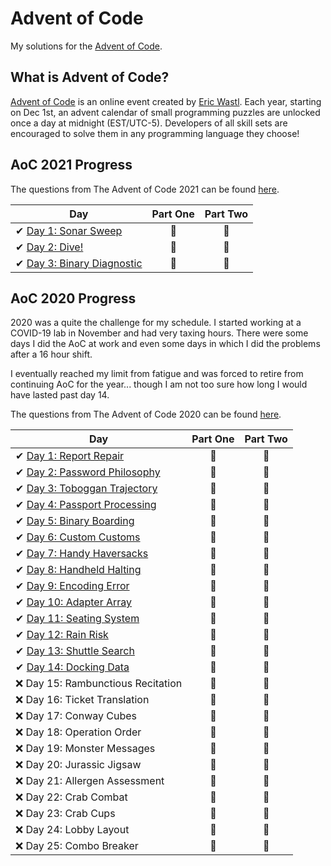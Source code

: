 # Advent of Code

My solutions for the [Advent of Code](https://adventofcode.com/).

## What is Advent of Code?

[Advent of Code](http://adventofcode.com) is an online event created by [Eric Wastl](https://github.com/topaz). Each year, starting on Dec 1st, an advent calendar of small programming puzzles are unlocked once a day at midnight (EST/UTC-5). Developers of all skill sets are encouraged to solve them in any programming language they choose!

## AoC 2021 Progress

The questions from The Advent of Code 2021 can be found [here](https://adventofcode.com/2021/).

| Day  | Part One | Part Two |
|---|:---:|:---:|
| ✔ [Day 1: Sonar Sweep](2021/day01)| 🌟 | 🌟 |
| ✔ [Day 2: Dive!](2021/day02)| 🌟 | 🌟 |
| ✔ [Day 3: Binary Diagnostic](2021/day03)| 🌟 | 🌟 |

## AoC 2020 Progress

2020 was a quite the challenge for my schedule. I started working at a COVID-19 lab in November and had very taxing hours. There were some days I did the AoC at work and even some days in which I did the problems after a 16 hour shift.

I eventually reached my limit from fatigue and was forced to retire from continuing AoC for the year... though I am not too sure how long I would have lasted past day 14.

The questions from The Advent of Code 2020 can be found [here](https://adventofcode.com/2020/).

| Day  | Part One | Part Two |
|---|:---:|:---:|
| ✔ [Day 1: Report Repair](2020/Day%2001)| 🌟 | 🌟 |
| ✔ [Day 2: Password Philosophy](2020/Day%2002)| 🌟 | 🌟 |
| ✔ [Day 3: Toboggan Trajectory](2020/Day%2003)| 🌟 | 🌟 |
| ✔ [Day 4: Passport Processing](2020/Day%2004)| 🌟 | 🌟 |
| ✔ [Day 5: Binary Boarding](2020/Day%2005)| 🌟 | 🌟 |
| ✔ [Day 6: Custom Customs](2020/Day%2006)| 🌟 | 🌟 |
| ✔ [Day 7: Handy Haversacks](2020/Day%2007)| 🌟 |🌟 |
| ✔ [Day 8: Handheld Halting](2020/Day%2008)| 🌟 | 🌟 |
| ✔ [Day 9: Encoding Error](2020/Day%2009)| 🌟 | 🌟 |
| ✔ [Day 10: Adapter Array](2020/Day%2010)| 🌟 | 🌟 |
| ✔ [Day 11: Seating System](2020/Day%2011)| 🌟 | 🌟 |
| ✔ [Day 12: Rain Risk](2020/Day%2012)| 🌟 | 🌟 |
| ✔ [Day 13: Shuttle Search](2020/Day%2013)| 🌟 | 🌟 |
| ✔ [Day 14: Docking Data](2020/Day%2014)| 🌟 | 🌟 |
| ❌ Day 15: Rambunctious Recitation| 🚫 | 🚫 |
| ❌ Day 16: Ticket Translation| 🚫 | 🚫 |
| ❌ Day 17: Conway Cubes| 🚫 | 🚫 |
| ❌ Day 18: Operation Order| 🚫 | 🚫 |
| ❌ Day 19: Monster Messages| 🚫 | 🚫 |
| ❌ Day 20: Jurassic Jigsaw| 🚫 | 🚫 |
| ❌ Day 21: Allergen Assessment| 🚫 | 🚫 |
| ❌ Day 22: Crab Combat| 🚫 | 🚫 |
| ❌ Day 23: Crab Cups| 🚫 | 🚫 |
| ❌ Day 24: Lobby Layout| 🚫 | 🚫 |
| ❌ Day 25: Combo Breaker| 🚫 | 🚫 |
